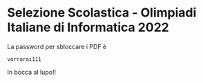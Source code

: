 # Selezione Scolastica - Olimpiadi Italiane di Informatica 2022

La password per sbloccare i PDF è

`vorrarai111`

In bocca al lupo!!
